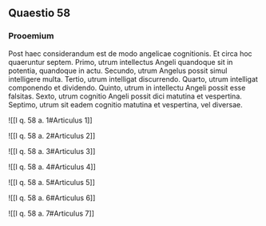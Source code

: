 ## Quaestio 58

### Prooemium

Post haec considerandum est de modo angelicae cognitionis. Et circa hoc quaeruntur septem. Primo, utrum intellectus Angeli quandoque sit in potentia, quandoque in actu. Secundo, utrum Angelus possit simul intelligere multa. Tertio, utrum intelligat discurrendo. Quarto, utrum intelligat componendo et dividendo. Quinto, utrum in intellectu Angeli possit esse falsitas. Sexto, utrum cognitio Angeli possit dici matutina et vespertina. Septimo, utrum sit eadem cognitio matutina et vespertina, vel diversae.

![[I q. 58 a. 1#Articulus 1]]

![[I q. 58 a. 2#Articulus 2]]

![[I q. 58 a. 3#Articulus 3]]

![[I q. 58 a. 4#Articulus 4]]

![[I q. 58 a. 5#Articulus 5]]

![[I q. 58 a. 6#Articulus 6]]

![[I q. 58 a. 7#Articulus 7]]

